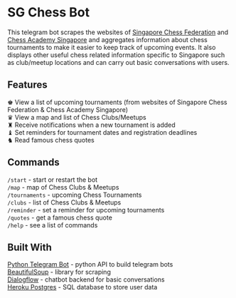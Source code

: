 # SG Chess Bot
This telegram bot scrapes the websites of [Singapore Chess Federation](https://www.singaporechess.org.sg/) and [Chess Academy Singapore](https://chessacademysg.com/) and aggregates information about chess tournaments to make it easier to keep track of upcoming events. It also displays other useful chess related information specific to Singapore such as club/meetup locations and can carry out basic conversations with users.
## Features
♚ View a list of upcoming tournaments (from websites of Singapore Chess Federation & Chess Academy Singapore)  
♛ View a map and list of Chess Clubs/Meetups  
♜ Receive notifications when a new tournament is added  
♝ Set reminders for tournament dates and registration deadlines  
♞ Read famous chess quotes  
## Commands
`/start`  - start or restart the bot  
`/map`  - map of Chess Clubs & Meetups  
`/tournaments`  - upcoming Chess Tournaments  
`/clubs`  - list of Chess Clubs & Meetups  
`/reminder`  - set a reminder for upcoming tournaments  
`/quotes`  - get a famous chess quote  
`/help`  - see a list of commands
## Built With
[Python Telegram Bot](https://github.com/python-telegram-bot/python-telegram-bot) - python API to build telegram bots  
[BeautifulSoup](https://pypi.org/project/beautifulsoup4/) - library for scraping  
[Dialogflow](https://dialogflow.com/) - chatbot backend for basic conversations  
[Heroku Postgres](https://www.heroku.com/postgres) - SQL database to store user data  
